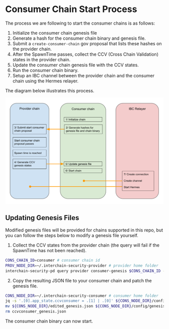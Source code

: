 # Consumer Chain Start Process

The process we are following to start the consumer chains is as follows:
1. Initialize the consumer chain genesis file
2. Generate a hash for the consumer chain binary and genesis file.
3. Submit a `create-consumer-chain` gov proposal that lists these hashes on the provider chain.
4. After the SpawnTime passes, collect the CCV (Cross Chain Validation) states in the provider chain.
5. Update the consumer chain genesis file with the CCV states.
6. Run the consumer chain binary.
7. Setup an IBC channel between the provider chain and the consumer chain using the Hermes relayer.

The diagram below illustrates this process.

![Consumer chain start process](../images/consumer-start-process.svg)


## Updating Genesis Files

Modified genesis files will be provided for chains supported in this repo, but you can follow the steps below to modify a genesis file yourself.

1. Collect the CCV states from the provider chain (the query will fail if the SpawnTime has not been reached).
```bash
CONS_CHAIN_ID=consumer # consumer chain id
PROV_NODE_DIR=~/.interchain-security-provider # provider home folder
interchain-security-pd query provider consumer-genesis $CONS_CHAIN_ID --home $PROV_NODE_DIR -o json > ccvconsumer_genesis.json
```

2. Copy the resulting JSON file to your consumer chain and patch the genesis file.
```bash
CONS_NODE_DIR=~/.interchain-security-consumer # consumer home folder
jq -s '.[0].app_state.ccvconsumer = .[1] | .[0]' ${CONS_NODE_DIR}/config/genesis.json ccvconsumer_genesis.json > ${CONS_NODE_DIR}/edited_genesis.json 
mv ${CONS_NODE_DIR}/edited_genesis.json ${CONS_NODE_DIR}/config/genesis.json
rm ccvconsumer_genesis.json
```

The consumer chain binary can now start.